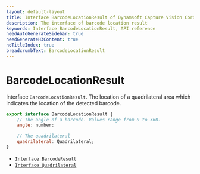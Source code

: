 ```yaml
---
layout: default-layout
title: Interface BarcodeLocationResult of Dynamsoft Capture Vision Cordova Edition
description: The interface of barcode location result
keywords: Interface BarcodeLocationResult, API reference
needAutoGenerateSidebar: true
needGenerateH3Content: true
noTitleIndex: true
breadcrumbText: BarcodeLocationResult
---
```


# BarcodeLocationResult

Interface `BarcodeLocationResult`. The location of a quadrilateral area which indicates the location of the detected barcode.

```js
export interface BarcodeLocationResult {
    // The angle of a barcode. Values range from 0 to 360.
    angle: number;

    // The quadrilateral
    quadrilateral: Quadrilateral;
}
```

- [`Interface BarcodeResult`](interface-barcode-result.md)
- [`Interface Quadrilateral`](interface-quadrilateral.md)

